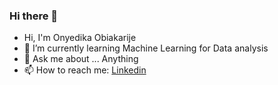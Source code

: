 ### Hi there 👋


- Hi, I'm Onyedika Obiakarije
- 🌱 I’m currently learning Machine Learning for Data analysis
- 💬 Ask me about ... Anything
- 📫 How to reach me: [Linkedin](https://www.linkedin.com/in/onyedika-obiakarije-a907b1203)


